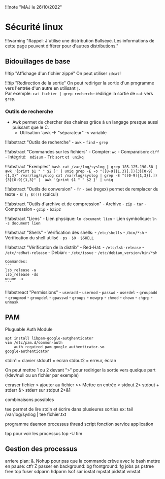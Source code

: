 !!!note "MAJ le 26/10/2022"

# Sécurité linux

!!!warning "Rappel: J'utilise une distribution Bullseye. Les informations de cette page peuvent différer pour d'autres distributions."

## Bidouillages de base


!!!tip "Affichage d'un fichier zippé"
    On peut utiliser `zdcat`!

!!!tip "Redirection de la sortie"
    On peut rediriger la sortie d'un programme vers l'entrée d'un autre en utilisant `|`.<br>
    Par exemple: `cat fichier | grep recherche` redirige la sortie de `cat` vers `grep`.

### Outils de recherche

 - Awk permet de chercher des chaines grâce à un langage presque aussi puissant que le C.
     - Utilisation `awk -F "séparateur" -v variable

!!!abstract "Outils de recherche"
     - `awk`
     - `find`
     - `grep`

!!!abstract "Commandes sur les fichiers"
     - Compter: `wc`
     - Comparaison: `diff`
     - Intégrité: ` md5sum`
     - Tri: `sort`  et ` unikq`

!!!abstract "Exemples"
    ```bash
    cat /var/log/syslog | grep 185.125.190.58 |  awk '{print $1 " " $2 }' | uniq
    grep -E -o "([0-9]{1,3}[.]){3}[0-9]{1,3}" /var/log/syslog
    cat /var/log/syslog | grep -E "([0-9]{1,3}[.]){3}[0-9]{1,3}" |  awk '{print $1 " " $2 }' | uniq
    ```

!!!abstract "Outils de conversion"
     - `Tr`
     - `Sed` (regex) permet de remplacer du texte
     - `$[]; $(())` (calcul)

!!!abstract "Outils d'archive et de compression"
     - Archive
         - `zip`
         - `tar`
     - Compression
         - `gzip`
         - `bzip2`

!!!abstract "Liens"
     - Lien physique: `ln document lien`
     - Lien symbolique: `ln -s document lien`

!!!abstract "Shells"
     - Vérification des shells:
         - `/etc/shells`
         - `/bin/*sh`
     - Vérification du shell utilisé
         - `ps`
         - `$0`
         - `$SHELL`

!!!abstract "Vérification de la distrib"
     - Red-Hat:
         - `/etc/lsb-release`
         - `/etc/redhat-release`
     - Debian:
         - `/etc/issue`
         - `/etc/debian_version/bin/*sh`

    Commandes:
    ```
    lsb_release -a
    lsb_release -ds
    uname -a
    ```

!!!abstreact "Permissions"
     - `useradd`
     - `usermod`
     - `passwd`
     - `userdel`
     - `groupadd`
     - `groupmod`
     - `groupdel`
     - `gpasswd`
     - `groups`
     - `newgrp`
     - `chmod`
     - `chown`
     - `chgrp`
     - `unmask`

## PAM

Pluguable Auth Module
```
apt install libpam-google-autghenticator
vim /etc/pam.d/common-auth
    auth required pam_google_authenticator.so
google-authenticator
```

stdin1 = clavier
stdout1 = ecran
stdout2 = erreur, écran

On peut mettre 1 ou 2 devant ">" pour rediriger la sortie vers quelque part (/dev/null ou un fichier par exemple)

ecraser fichier >
ajouter au fichier >>
Mettre en entrée <
stdout 2>
stdout + stderr &>
stderr sur stdput 2>&1

combinaisons possibles

tee permet de lire stdin et écrire dans plusieures sorties
ex: tail /var/log/syslog | tee fichier.txt

programme daemon processus thread script fonction service application

top pour voir les processus
top -U tim

## Gestion des processus

arriere plan: &. Nohup pour pas que la commande crève avec le bash
mettre en pause: ctfr Z
passer en background: bg
frontground: fg
jobs ps pstree free top
fuser sdparm hdparm lsof
sar iostat mpstat pidstat vmstat

